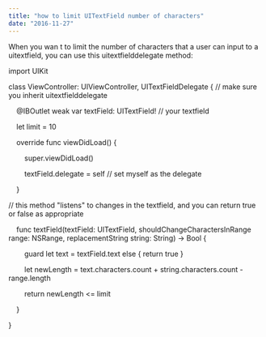 ```yaml
---
title: "how to limit UITextField number of characters"
date: "2016-11-27"
---
```


When you wan t to limit the number of characters that a user can input to a uitextfield, you can use this uitextfielddelegate method:

  

  

import UIKit

  

class ViewController: UIViewController, UITextFieldDelegate { // make sure you inherit uitextfielddelegate

  

    @IBOutlet weak var textField: UITextField! // your textfield

    let limit = 10

  

    override func viewDidLoad() {

        super.viewDidLoad()

        textField.delegate = self // set myself as the delegate

    }

  

// this method "listens" to changes in the textfield, and you can return true or false as appropriate

    func textField(textField: UITextField, shouldChangeCharactersInRange range: NSRange, replacementString string: String) -> Bool {

        guard let text = textField.text else { return true }

        let newLength = text.characters.count + string.characters.count - range.length

        return newLength <= limit

    }

}
